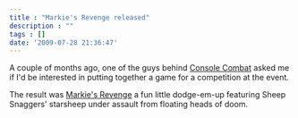 ```yaml
---
title : "Markie's Revenge released"
description : ""
tags : []
date: '2009-07-28 21:36:47'
---
```


A couple of months ago, one of the guys behind <a href="http://www.consolecombat.co.uk">Console Combat</a> asked me if I'd be interested in putting together a game for a competition at the event.

The result was <a href="/content/markies-revenge">Markie's Revenge</a> a fun little dodge-em-up featuring Sheep Snaggers' starsheep under assault from floating heads of doom.

<!--more-->